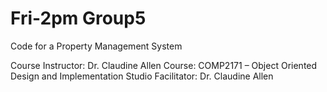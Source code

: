 # Fri-2pm Group5
Code for a Property Management System 
 	  	  
Course Instructor: 	Dr. Claudine Allen
Course: 	COMP2171 – Object Oriented Design and Implementation
Studio Facilitator: 	Dr. Claudine Allen

